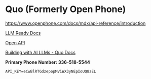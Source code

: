 # Quo (Formerly Open Phone)

https://www.openphone.com/docs/mdx/api-reference/introduction

[LLM Ready Docs](openphone-public-api-llm-ready-docs-prod.zip)

[Open API](Open%20API%20297f9371362f802aac77c2afb77cc3f5.md)

[Building with AI LLMs - Quo Docs](Building%20with%20AI%20LLMs%20-%20Quo%20Docs%20297f9371362f81a385e7e9825a7db5be.md)

**Primary Phone Number: 336-518-5544**

```markdown
API_KEY=eCwBlRTGdzepopMViWX3yNEpIoUQ8zEL
```